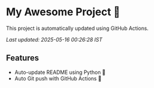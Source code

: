 # My Awesome Project 🚀

This project is automatically updated using GitHub Actions.

_Last updated: 2025-05-16 00:26:28 IST_

## Features
- Auto-update README using Python 🐍
- Auto Git push with GitHub Actions 🤖
